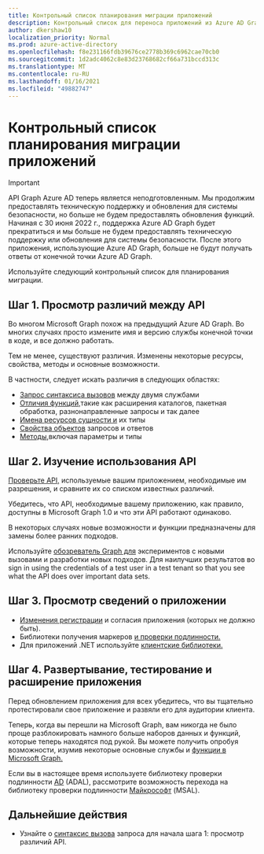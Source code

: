 ```yaml
---
title: Контрольный список планирования миграции приложений
description: Контрольный список для переноса приложений из Azure AD Graph в Microsoft Graph
author: dkershaw10
localization_priority: Normal
ms.prod: azure-active-directory
ms.openlocfilehash: f8e231166fdb39676ce2778b369c6962cae70cb0
ms.sourcegitcommit: 1d2adc4062c8e83d23768682cf66a731bccd313c
ms.translationtype: MT
ms.contentlocale: ru-RU
ms.lasthandoff: 01/16/2021
ms.locfileid: "49882747"
---
```

# <a name="app-migration-planning-checklist"></a>Контрольный список планирования миграции приложений

> [!Important]
> API Graph Azure AD теперь является неподготовленным. Мы продолжим предоставлять техническую поддержку и обновления для системы безопасности, но больше не будем предоставлять обновления функций.
> Начиная с 30 июня 2022 г., поддержка Azure AD Graph будет прекратиться и мы больше не будем предоставлять техническую поддержку или обновления для системы безопасности. После этого приложения, использующие Azure AD Graph, больше не будут получать ответы от конечной точки Azure AD Graph.

Используйте следующий контрольный список для планирования миграции.

## <a name="step-1-review-the-differences-between-the-apis"></a>Шаг 1. Просмотр различий между API

Во многом Microsoft Graph похож на предыдущий Azure AD Graph. Во многих случаях просто измените имя и версию службы конечной точки в коде, и все должно работать.

Тем не менее, существуют различия. Изменены некоторые ресурсы, свойства, методы и основные возможности.

В частности, следует искать различия в следующих областях:

- [Запрос синтаксиса вызовов](migrate-azure-ad-graph-request-differences.md) между двумя службами
- [Отличия функций,](migrate-azure-ad-graph-feature-differences.md)такие как расширения каталогов, пакетная обработка, разнонаправленные запросы и так далее
- [Имена ресурсов сущности и](migrate-azure-ad-graph-resource-differences.md) их типы
- [Свойства объектов](migrate-azure-ad-graph-property-differences.md) запросов и ответов
- [Методы,](migrate-azure-ad-graph-method-differences.md)включая параметры и типы

## <a name="step-2-examine-api-use"></a>Шаг 2. Изучение использования API

[Проверьте API,](migrate-azure-ad-graph-audit-api-use.md) используемые вашим приложением, необходимые им разрешения, и сравните их со списком известных различий.  

Убедитесь, что API, необходимые вашему приложению, как правило, доступны в Microsoft Graph 1.0 и что эти API работают одинаково.

В некоторых случаях новые возможности и функции предназначены для замены более ранних подходов.

Используйте [обозреватель Graph для](https://aka.ms/ge) экспериментов с новыми вызовами и разработки новых подходов. Для наилучших результатов во sign in using the credentials of a test user in a test tenant so that you see what the API does over important data sets.

## <a name="step-3-review-app-details"></a>Шаг 3. Просмотр сведений о приложении

- [Изменения регистрации](migrate-azure-ad-graph-app-registration.md) и согласия приложения (которых не должно быть).
- Библиотеки получения маркеров [и проверки подлинности.](migrate-azure-ad-graph-authentication-library.md)
- Для приложений .NET используйте [клиентские библиотеки.](migrate-azure-ad-graph-client-libraries.md)

## <a name="step-4-deploy-test-and-extend-your-app"></a>Шаг 4. Развертывание, тестирование и расширение приложения

Перед обновлением приложения для всех убедитесь, что вы тщательно протестировали свое приложение и развяли его для аудитории клиента.

Теперь, когда вы перешли на Microsoft Graph, вам никогда не было проще разблокировать намного больше наборов данных и функций, которые теперь находятся под рукой. Вы можете получить опробуя возможности, изумив некоторые основные службы и [функции в Microsoft Graph.](./overview-major-services.md)

Если вы в настоящее время используете библиотеку проверки подлинности [AD](/azure/active-directory/develop/active-directory-authentication-libraries) (ADAL), рассмотрите возможность перехода на библиотеку проверки подлинности [Майкрософт](/azure/active-directory/develop/reference-v2-libraries) (MSAL).

## <a name="next-steps"></a>Дальнейшие действия

- Узнайте о [синтаксис вызова](migrate-azure-ad-graph-request-differences.md) запроса для начала шага 1: просмотр различий API.
